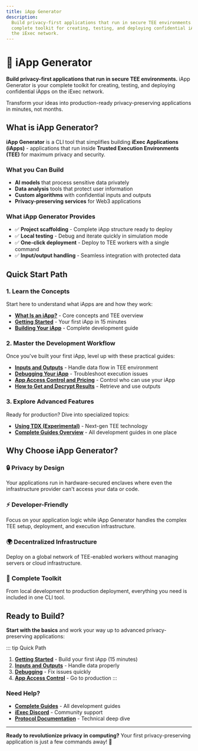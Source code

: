 ```yaml
---
title: iApp Generator
description:
  Build privacy-first applications that run in secure TEE environments. Your
  complete toolkit for creating, testing, and deploying confidential iApps on
  the iExec network.
---
```


# 🤖 iApp Generator

**Build privacy-first applications that run in secure TEE environments.** iApp
Generator is your complete toolkit for creating, testing, and deploying
confidential iApps on the iExec network.

Transform your ideas into production-ready privacy-preserving applications in
minutes, not months.

## What is iApp Generator?

**iApp Generator** is a CLI tool that simplifies building **iExec Applications
(iApps)** - applications that run inside **Trusted Execution Environments
(TEE)** for maximum privacy and security.

### What you Can Build

- **AI models** that process sensitive data privately
- **Data analysis** tools that protect user information
- **Custom algorithms** with confidential inputs and outputs
- **Privacy-preserving services** for Web3 applications

### What iApp Generator Provides

- ✅ **Project scaffolding** - Complete iApp structure ready to deploy
- ✅ **Local testing** - Debug and iterate quickly in simulation mode
- ✅ **One-click deployment** - Deploy to TEE workers with a single command
- ✅ **Input/output handling** - Seamless integration with protected data

## Quick Start Path

### 1. **Learn the Concepts**

Start here to understand what iApps are and how they work:

- **[What Is an iApp?](/get-started/overview/what-is-iapp)** - Core
  concepts and TEE overview
- **[Getting Started](/references/iapp-generator/getting-started)** - Your first
  iApp in 15 minutes
- **[Building Your iApp](/references/iapp-generator/building-your-iexec-app)** -
  Complete development guide

### 2. **Master the Development Workflow**

Once you've built your first iApp, level up with these practical guides:

- **[Inputs and Outputs](/guides/build-iapp/inputs-and-outputs)** - Handle data
  flow in TEE environment
- **[Debugging Your iApp](/guides/build-iapp/debugging)** - Troubleshoot
  execution issues
- **[App Access Control and Pricing](/guides/build-iapp/manage-access)** -
  Control who can use your iApp
- **[How to Get and Decrypt Results](/guides/build-iapp/how-to-get-and-decrypt-results)** -
  Retrieve and use outputs

### 3. **Explore Advanced Features**

Ready for production? Dive into specialized topics:

- **[Using TDX (Experimental)](/guides/build-iapp/using-tdx)** - Next-gen TEE
  technology
- **[Complete Guides Overview](/guides/build-iapp/)** - All development guides
  in one place

## Why Choose iApp Generator?

### 🔒 **Privacy by Design**

Your applications run in hardware-secured enclaves where even the infrastructure
provider can't access your data or code.

### ⚡ **Developer-Friendly**

Focus on your application logic while iApp Generator handles the complex TEE
setup, deployment, and execution infrastructure.

### 🌍 **Decentralized Infrastructure**

Deploy on a global network of TEE-enabled workers without managing servers or
cloud infrastructure.

### 🔧 **Complete Toolkit**

From local development to production deployment, everything you need is included
in one CLI tool.

## Ready to Build?

**Start with the basics** and work your way up to advanced privacy-preserving
applications:

::: tip Quick Path

1. **[Getting Started](/references/iapp-generator/getting-started)** - Build
   your first iApp (15 minutes)
2. **[Inputs and Outputs](/guides/build-iapp/inputs-and-outputs)** - Handle data
   properly
3. **[Debugging](/guides/build-iapp/debugging)** - Fix issues quickly
4. **[App Access Control](/guides/build-iapp/manage-access)** - Go to production
   :::

### Need Help?

- **[Complete Guides](/guides/build-iapp/)** - All development guides
- **[iExec Discord](https://discord.com/invite/pbt9m98wnU)** - Community support
- **[Protocol Documentation](https://protocol.docs.iex.ec)** - Technical deep
  dive

---

**Ready to revolutionize privacy in computing?** Your first privacy-preserving
application is just a few commands away! 🚀
